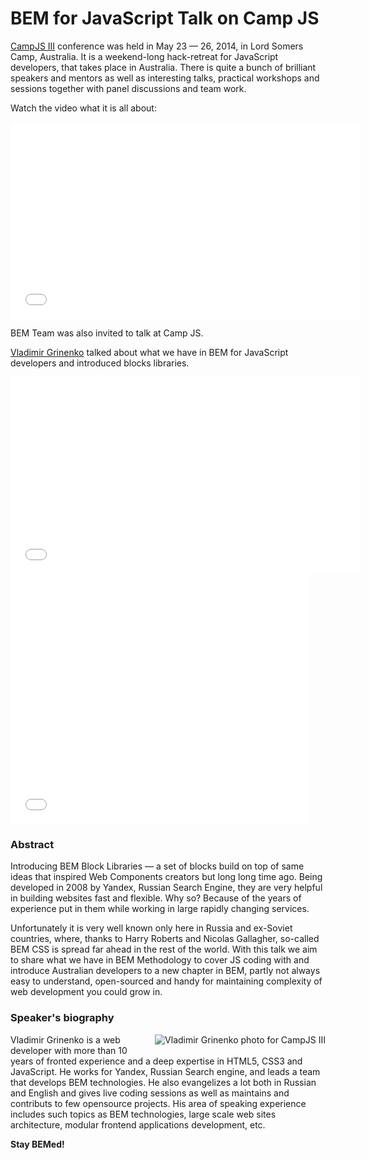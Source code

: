 # BEM for JavaScript Talk on Camp JS

[CampJS III](http://campjs.com/) conference was held in May 23 — 26, 2014, in Lord Somers Camp, Australia. It is a weekend-long hack-retreat for JavaScript developers, that takes place in Australia. There is quite a bunch of brilliant speakers and mentors as well as interesting talks, practical workshops and sessions together with panel discussions and team work.

Watch the video what it is all about:

<iframe width="560" height="315" src="//www.youtube.com/embed/4n3UMWHQE-o" frameborder="0" allowfullscreen></iframe>

BEM Team was also invited to talk at Camp JS.

[Vladimir Grinenko](https://bem.info/authors/grinenko-vladimir/) talked about what we have in BEM for JavaScript developers and introduced blocks libraries.

<iframe width="560" height="315" src="//www.youtube.com/embed/2r72EjALq2s" frameborder="0" allowfullscreen></iframe>

<iframe src="//www.slideshare.net/slideshow/embed_code/41646260" width="476" height="400" frameborder="0" marginwidth="0" marginheight="0" scrolling="no"></iframe>

### Abstract

Introducing BEM Block Libraries — a set of blocks build on top of same ideas that inspired Web Components creators but long long time ago. Being developed in 2008 by Yandex, Russian Search Engine, they are very helpful in building websites fast and flexible. Why so? Because of the years of experience put in them while working in large rapidly changing services.

Unfortunately it is very well known only here in Russia and ex-Soviet countries, where, thanks to Harry Roberts and Nicolas Gallagher, so-called BEM CSS is spread far ahead in the rest of the world. With this talk we aim to share what we have in BEM Methodology to cover JS coding with and introduce Australian developers to a new chapter in BEM, partly not always easy to understand, open-sourced and handy for maintaining complexity of web development you could grow in.

### Speaker's biography

<img style="float:right;padding: 0 0 10px 10px" src="https://img-fotki.yandex.ru/get/9805/127846884.248/0_cd7fa_cfde5056_M.jpg" alt="Vladimir Grinenko photo for CampJS III" title="Vladimir Grinenko photo for CampJS III">

Vladimir Grinenko is a web developer with more than 10 years of fronted experience and a deep expertise in HTML5, CSS3 and JavaScript. He works for Yandex, Russian Search engine, and leads a team that develops BEM technologies. He also evangelizes a lot both in Russian and English and gives live coding sessions as well as maintains and contributs to few opensource projects. His area of speaking experience includes such topics as BEM technologies, large scale web sites architecture, modular frontend applications development, etc.

**Stay BEMed!**
